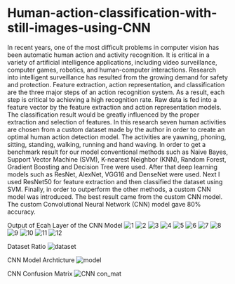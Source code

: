# Human-action-classification-with-still-images-using-CNN
In recent years, one of the most difficult problems in computer vision has been automatic human action and activity recognition. It is critical in a variety of artificial intelligence applications, including video surveillance, computer games, robotics, and human-computer interactions. Research into intelligent surveillance has resulted from the growing demand for safety and protection. Feature extraction, action representation, and classification are the three major steps of an action recognition system. As a result, each step is critical to achieving a high recognition rate. Raw data is fed into a feature vector by the feature extraction and action representation models. The classification result would be greatly influenced by the proper extraction and selection of features. In this research seven human activities are chosen from a custom dataset made by the author in order to create an optimal human action detection model. The activities are yawning, phoning, sitting, standing, walking, running and hand waving. In order to get a benchmark result for our model conventional methods such as Naive Bayes, Support Vector Machine (SVM), K-nearest Neighbor (KNN), Random Forest, Gradient Boosting and Decision Tree were used. After that deep learning models such as ResNet, AlexNet, VGG16 and DenseNet were used. Next I used ResNet50 for feature extraction and then classified the dataset using SVM. Finally, in order to outperform the other methods, a custom CNN model was introduced. The best result came from the custom CNN model. The custom Convolutional Neural Network (CNN) model gave 80\% accuracy.

Output of Ecah Layer of the CNN Model
![1](https://user-images.githubusercontent.com/26010539/114314953-aa18ac80-9b1e-11eb-9016-946803cbdd15.png)
![2](https://user-images.githubusercontent.com/26010539/114314964-bc92e600-9b1e-11eb-985a-a1368bbe6555.png)
![3](https://user-images.githubusercontent.com/26010539/114314965-be5ca980-9b1e-11eb-99d7-b1e4316bc020.png)
![4](https://user-images.githubusercontent.com/26010539/114314967-bf8dd680-9b1e-11eb-9468-f13379dc6672.png)
![5](https://user-images.githubusercontent.com/26010539/114314968-c0266d00-9b1e-11eb-9df5-b0f35f940061.png)
![6](https://user-images.githubusercontent.com/26010539/114314969-c0bf0380-9b1e-11eb-9238-203a40ef50c6.png)
![7](https://user-images.githubusercontent.com/26010539/114314971-c1579a00-9b1e-11eb-82e4-5117495356da.png)
![8](https://user-images.githubusercontent.com/26010539/114314973-c288c700-9b1e-11eb-8bcc-f76c53f39c59.png)
![9](https://user-images.githubusercontent.com/26010539/114314975-c288c700-9b1e-11eb-9947-a8fb8090098b.png)
![10](https://user-images.githubusercontent.com/26010539/114314977-c3215d80-9b1e-11eb-8314-e770289b7f88.png)
![11](https://user-images.githubusercontent.com/26010539/114314978-c3b9f400-9b1e-11eb-9041-16b6367436b0.png)
![12](https://user-images.githubusercontent.com/26010539/114314979-c4528a80-9b1e-11eb-9542-2195683dfc22.png)

Dataset Ratio
![dataset](https://user-images.githubusercontent.com/26010539/114316265-9ec87f80-9b24-11eb-84b7-a90d1dcc0fe9.JPG)

CNN Model Archticture
![model](https://user-images.githubusercontent.com/26010539/114316266-9ff9ac80-9b24-11eb-929d-c4a54ae962ff.png)

CNN Confusion Matrix
![CNN con_mat](https://user-images.githubusercontent.com/26010539/114316268-a0924300-9b24-11eb-8ba9-9e12e69ed13c.png)
